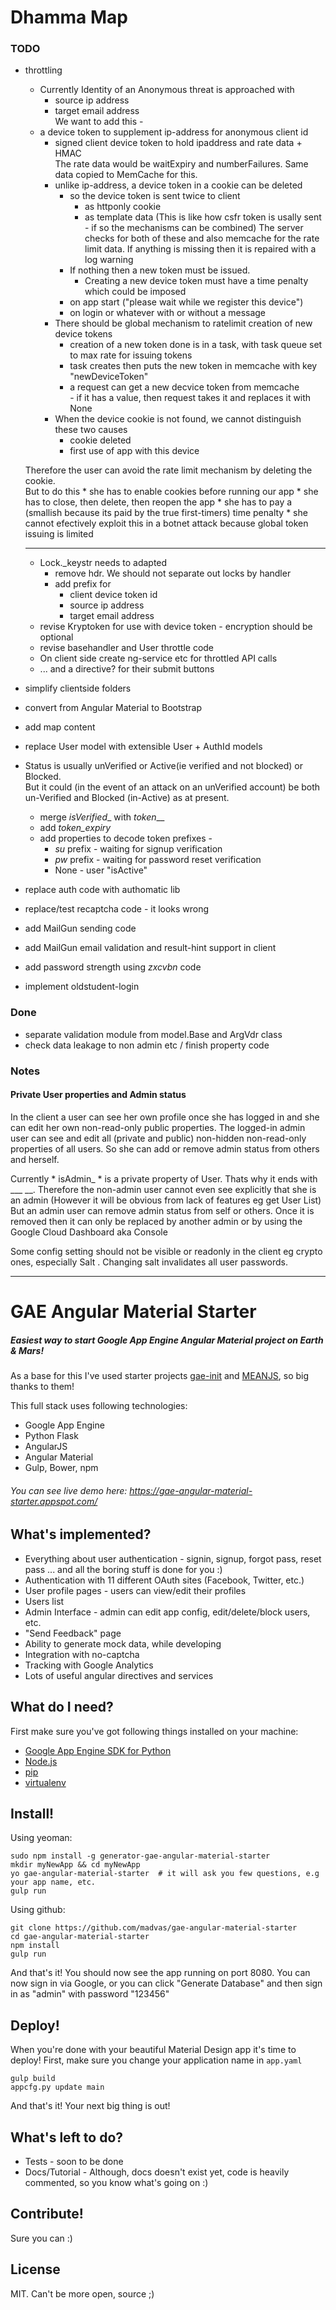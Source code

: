 # Dhamma Map

### TODO
* throttling  
	* Currently Identity of an Anonymous threat is approached with 
		* source ip address
		* target email address  
We want to add this -
	* a device token to supplement ip-address for anonymous client id
		* signed client device token to hold ipaddress and rate data + HMAC  
		The rate data would be waitExpiry and numberFailures.  Same data copied to MemCache for this.
		* unlike ip-address, a device token in a cookie can be deleted 
			* so the device token is sent twice to client 
				* as httponly cookie
				* as template data
			(This is like how csfr token is usally sent - if so the mechanisms can be combined)
			The server checks for both of these and also memcache for the rate limit data.
			If anything is missing then it is repaired with a log warning 
			* If nothing then a new token must be issued. 
				* Creating a new device token must have a time penalty which could be imposed 
			* on app start ("please wait while we register this device")
			* on login or whatever with or without a message  
		* There should be global mechanism to ratelimit creation of new device tokens
			* creation of a new token done is in a task, with task queue set to max rate for issuing tokens
			* task creates then puts the new token in memcache with key "newDeviceToken"
			* a request can get a new decvice token from memcache   
			\- if it has a value, then request takes it and replaces it with None
		* When the device cookie is not found, we cannot distinguish these two causes
			* cookie deleted 
			* first use of app with this device  

	Therefore the user can avoid the rate limit mechanism by deleting the cookie.  
	But to do this
		* she has to enable cookies before running our app
		* she has to close, then delete, then reopen the app 
		* she has to pay a (smallish because its paid by the true first-timers) time penalty
		* she cannot efectively exploit this in a botnet attack because global token issuing is limited
		
	----
	* Lock.\_keystr needs to adapted
		* remove hdr. We should not separate out locks by handler
		* add prefix for
			* client device token id
			* source ip address
			* target email address
	* revise Kryptoken for use with device token - encryption should be optional
	* revise basehandler and User throttle code
	* On client side create ng-service etc for throttled API calls 
	* ... and a directive? for their submit buttons
* simplify clientside folders
* convert from Angular Material to Bootstrap
* add map content
* replace User model with extensible User + AuthId models
* Status is usually unVerified or Active(ie verified and not blocked) or Blocked.  
But it could (in the event of an attack on an unVerified account) be both un-Verified and Blocked (in-Active) as at present.  
	* merge _isVerified_\_ with _token_\_\_  
	* add *token_expiry*  
	* add properties to decode token prefixes -  
		* _su_ prefix - waiting for signup verification
		* _pw_ prefix - waiting for password reset verification
		* None - user "isActive"   
* replace auth code with authomatic lib
* replace/test recaptcha code - it looks wrong
* add MailGun sending code 
* add MailGun email validation and result-hint support in client
* add password strength using _zxcvbn_ code
* implement oldstudent-login 

### Done
* separate validation module from model.Base and ArgVdr class 
* check data leakage to non admin etc / finish property code 

### Notes
#### Private User properties and Admin status
In the client a user can see her own profile once she has logged in and she can edit her own non-read-only public properties.
The logged-in admin user can see and edit all (private and public) non-hidden non-read-only properties of all users.
So she can add or remove admin status from others and herself.

Currently * isAdmin\_ * is a private property of User.  Thats why it ends with __\_ __. 
Therefore the non-admin user cannot even see explicitly that she is an admin (However it will be obvious from lack of features eg get User List)
But an admin user can remove admin status from self or others. Once it is removed then it can only be replaced by another admin or by using the Google Cloud Dashboard aka Console

Some config setting should not be visible or readonly in the client eg crypto ones, especially Salt .
Changing salt invalidates all user passwords.

----
# GAE Angular Material Starter
##### Easiest way to start Google App Engine Angular Material project on Earth & Mars!
As a base for this I've used starter projects [gae-init] and [MEANJS], so big thanks to them!

This full stack uses following technologies:
* Google App Engine
* Python Flask
* AngularJS
* Angular Material
* Gulp, Bower, npm

###### You can see live demo here: https://gae-angular-material-starter.appspot.com/

## What's implemented?
* Everything about user authentication - signin, signup, forgot pass, reset pass ... and all the boring stuff is done for you :)
* Authentication with 11 different OAuth sites (Facebook, Twitter, etc.)
* User profile pages - users can view/edit their profiles
* Users list
* Admin Interface - admin can edit app config, edit/delete/block users, etc.
* "Send Feedback" page
* Ability to generate mock data, while developing
* Integration with no-captcha
* Tracking with Google Analytics
* Lots of useful angular directives and services

## What do I need?
First make sure you've got following things installed on your machine:
* [Google App Engine SDK for Python][]
* [Node.js][]
* [pip][]
* [virtualenv][]

## Install!
Using yeoman:
```
sudo npm install -g generator-gae-angular-material-starter
mkdir myNewApp && cd myNewApp
yo gae-angular-material-starter  # it will ask you few questions, e.g your app name, etc.
gulp run
```

Using github:
```
git clone https://github.com/madvas/gae-angular-material-starter
cd gae-angular-material-starter
npm install
gulp run
```
And that's it! You should now see the app running on port 8080.
You can now sign in via Google, or you can click "Generate Database" and then sign in as "admin" with password "123456"

## Deploy!
When you're done with your beautiful Material Design app it's time to deploy!
First, make sure you change your application name in `app.yaml`
```
gulp build
appcfg.py update main
```
And that's it! Your next big thing is out!

## What's left to do?
* Tests - soon to be done
* Docs/Tutorial - Although, docs doesn't exist yet, code is heavily commented, so you know what's going on :)

## Contribute!
Sure you can :)

License
--
MIT. Can't be more open, source ;)

[google app engine sdk for python]: https://developers.google.com/appengine/downloads
[node.js]: http://nodejs.org/
[pip]: http://www.pip-installer.org/
[virtualenv]: http://www.virtualenv.org/
[gae-init]: https://github.com/gae-init/gae-init
[meanjs]: https://github.com/meanjs/mean

